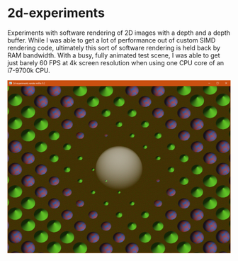 # 2d-experiments

Experiments with software rendering of 2D images with a depth and a depth buffer.
While I was able to get a lot of performance out of custom SIMD rendering code, ultimately this sort of software rendering is held back by RAM bandwidth.
With a busy, fully animated test scene, I was able to get just barely 60 FPS at 4k screen resolution when using one CPU core of an i7-9700k CPU.

![still screenshot](screenshots/still-01.png)
